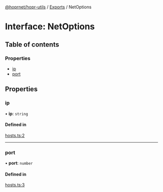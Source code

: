 [@hoprnet/hopr-utils](../README.md) / [Exports](../modules.md) / NetOptions

# Interface: NetOptions

## Table of contents

### Properties

- [ip](netoptions.md#ip)
- [port](netoptions.md#port)

## Properties

### ip

• **ip**: `string`

#### Defined in

[hosts.ts:2](https://github.com/hoprnet/hoprnet/blob/master/packages/utils/src/hosts.ts#L2)

___

### port

• **port**: `number`

#### Defined in

[hosts.ts:3](https://github.com/hoprnet/hoprnet/blob/master/packages/utils/src/hosts.ts#L3)
